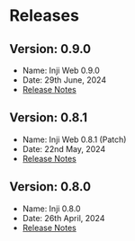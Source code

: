 # Releases

## Version: 0.9.0

* Name: Inji Web 0.9.0 
* Date: 29th June, 2024
* [Release Notes](https://docs.mosip.io/inji/inji-web/inji-web/version-0.9.0)
  
## Version: 0.8.1

* Name: Inji Web 0.8.1 (Patch)
* Date: 22nd May, 2024
* [Release Notes](version-0.8.1.md)

## Version: 0.8.0

* Name: Inji 0.8.0
* Date: 26th April, 2024
* [Release Notes](https://docs.mosip.io/inji/inji-web/inji-web/version-0.8.0)
